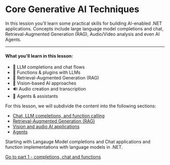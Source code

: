 # Core Generative AI Techniques

In this lession you'll learn some practical skills for building AI-enabled .NET applications. Concepts include large language model completions and chat, Retrieval-Augmented Generation (RAG), Audio/Video analysis and even AI Agents.

---

#### What you'll learn in this lesson:

- 🌟 LLM completions and chat flows
- 🔗 Functions & plugins with LLMs  
- 🔎 Retrieval-Augmented Generation (RAG)  
- 👀 Vision-based AI approaches  
- 🔊 Audio creation and transcription  
- 🧩 Agents & assistants

For this lesson, we will subdivide the content into the following sections:

- [Chat, LLM completions, and function calling](./01-lm-completions-functions.md)
- [Retrieval-Augmented Generation (RAG)](./02-retrieval-augmented-generation.md)
- [Vision and audio AI applications](./03-vision-audio.md)
- [Agents](04-agents.md)

Starting with Langauge Model completions and Chat applications and function implementations with language models in .NET.

[Go to part 1 - completions, chat and functions](./01-lm-completions-functions.md)
